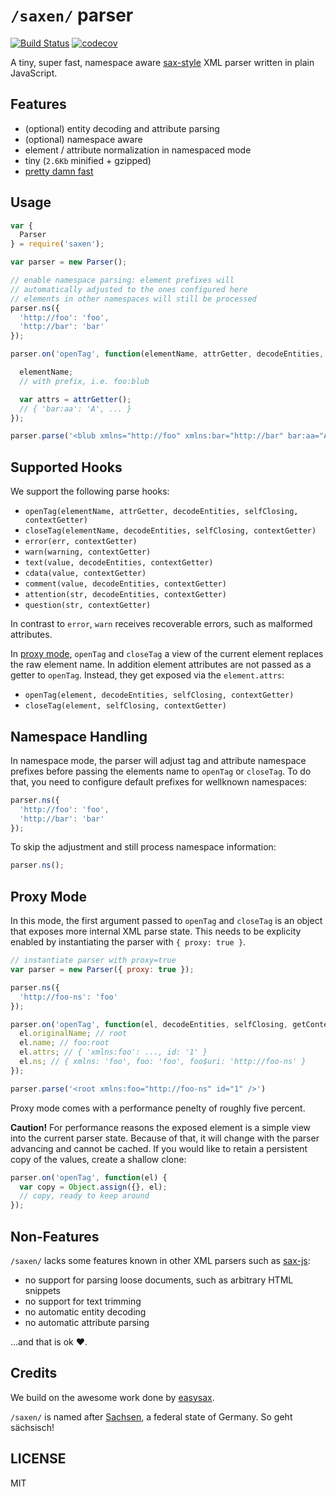 # `/saxen/` parser

[![Build Status](https://travis-ci.org/nikku/saxen.svg?branch=master)](https://travis-ci.org/nikku/saxen)
[![codecov](https://codecov.io/gh/nikku/saxen/branch/master/graph/badge.svg)](https://codecov.io/gh/nikku/saxen)

A tiny, super fast, namespace aware [sax-style](https://en.wikipedia.org/wiki/Simple_API_for_XML) XML parser written in plain JavaScript.


## Features

* (optional) entity decoding and attribute parsing
* (optional) namespace aware
* element / attribute normalization in namespaced mode
* tiny (`2.6Kb` minified + gzipped)
* [pretty damn fast](https://github.com/nikku/js-sax-parser-tests)


## Usage

```javascript
var {
  Parser
} = require('saxen');

var parser = new Parser();

// enable namespace parsing: element prefixes will
// automatically adjusted to the ones configured here
// elements in other namespaces will still be processed
parser.ns({
  'http://foo': 'foo',
  'http://bar': 'bar'
});

parser.on('openTag', function(elementName, attrGetter, decodeEntities, selfClosing, getContext) {

  elementName;
  // with prefix, i.e. foo:blub

  var attrs = attrGetter();
  // { 'bar:aa': 'A', ... }
});

parser.parse('<blub xmlns="http://foo" xmlns:bar="http://bar" bar:aa="A" />');
```


## Supported Hooks

We support the following parse hooks:

* `openTag(elementName, attrGetter, decodeEntities, selfClosing, contextGetter)`
* `closeTag(elementName, decodeEntities, selfClosing, contextGetter)`
* `error(err, contextGetter)`
* `warn(warning, contextGetter)`
* `text(value, decodeEntities, contextGetter)`
* `cdata(value, contextGetter)`
* `comment(value, decodeEntities, contextGetter)`
* `attention(str, decodeEntities, contextGetter)`
* `question(str, contextGetter)`

In contrast to `error`, `warn` receives recoverable errors, such as malformed attributes.

In [proxy mode](#proxy-mode), `openTag` and `closeTag` a view of the current element replaces the raw element name. In addition element attributes are not passed as a getter to `openTag`. Instead, they get exposed via the `element.attrs`:

* `openTag(element, decodeEntities, selfClosing, contextGetter)`
* `closeTag(element, selfClosing, contextGetter)`


## Namespace Handling

In namespace mode, the parser will adjust tag and attribute namespace prefixes before
passing the elements name to `openTag` or `closeTag`. To do that, you need to
configure default prefixes for wellknown namespaces:

```javascript
parser.ns({
  'http://foo': 'foo',
  'http://bar': 'bar'
});
```

To skip the adjustment and still process namespace information:

```javascript
parser.ns();
```


## Proxy Mode

In this mode, the first argument passed to `openTag` and `closeTag` is an object that exposes more internal XML parse state. This needs to be explicity enabled by instantiating the parser with `{ proxy: true }`.

```javascript
// instantiate parser with proxy=true
var parser = new Parser({ proxy: true });

parser.ns({
  'http://foo-ns': 'foo'
});

parser.on('openTag', function(el, decodeEntities, selfClosing, getContext) {
  el.originalName; // root
  el.name; // foo:root
  el.attrs; // { 'xmlns:foo': ..., id: '1' }
  el.ns; // { xmlns: 'foo', foo: 'foo', foo$uri: 'http://foo-ns' }
});

parser.parse('<root xmlns:foo="http://foo-ns" id="1" />')
```

Proxy mode comes with a performance penelty of roughly five percent.

__Caution!__ For performance reasons the exposed element is a simple view into the current parser state. Because of that, it will change with the parser advancing and cannot be cached. If you would like to retain a persistent copy of the values, create a shallow clone:

```javascript
parser.on('openTag', function(el) {
  var copy = Object.assign({}, el);
  // copy, ready to keep around
});
```


## Non-Features

`/saxen/` lacks some features known in other XML parsers such as [sax-js](https://github.com/isaacs/sax-js):

* no support for parsing loose documents, such as arbitrary HTML snippets
* no support for text trimming
* no automatic entity decoding
* no automatic attribute parsing

...and that is ok ❤.


## Credits

We build on the awesome work done by [easysax](https://github.com/vflash/easysax).

`/saxen/` is named after [Sachsen](https://en.wikipedia.org/wiki/Saxony), a federal state of Germany. So geht sächsisch!

## LICENSE

MIT
